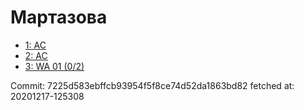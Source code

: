 # Мартазова
- [1: AC](1.md)
- [2: AC](2.md)
- [3: WA 01 (0/2)](3.md)

Commit: 7225d583ebffcb93954f5f8ce74d52da1863bd82
 fetched at: 20201217-125308
